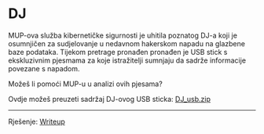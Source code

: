 # DJ
MUP-ova služba kibernetičke sigurnosti je uhitila poznatog DJ-a koji je osumnjičen za sudjelovanje u nedavnom hakerskom napadu na glazbene baze podataka. Tijekom pretrage pronađen pronađen je USB stick s ekskluzivnim pjesmama za koje istražitelji sumnjaju da sadrže informacije povezane s napadom. 

Možeš li pomoći MUP-u u analizi ovih pjesama?

Ovdje možeš preuzeti sadržaj DJ-ovog USB sticka: [DJ_usb.zip](https://github.com/fnovak22/ctf-zavrsni/raw/refs/heads/main/Zadaci/Forenzika/DJ/Datoteke/DJ_usb.zip)

---

Rješenje: [Writeup](https://github.com/fnovak22/ctf-zavrsni/tree/main/Zadaci/Forenzika/DJ/Writeup)
